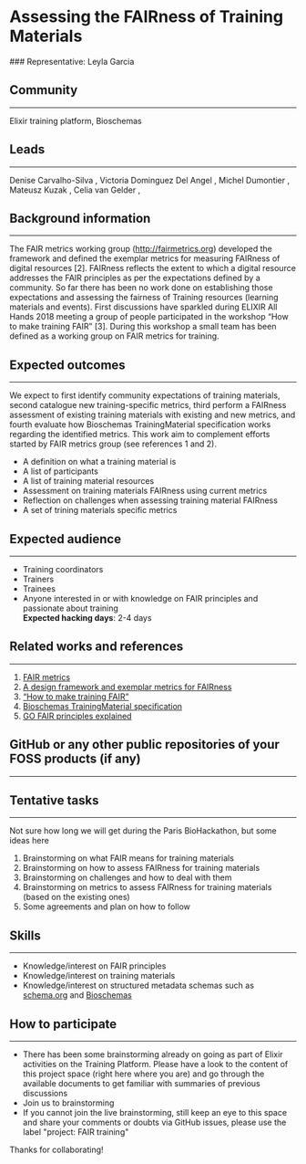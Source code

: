 # Assessing the FAIRness of Training Materials

### Representative: Leyla Garcia

## Community
---

Elixir training platform, Bioschemas

## Leads
---
Denise Carvalho-Silva , 
Victoria Dominguez Del Angel ,
Michel Dumontier , 
Mateusz Kuzak , 
Celia van Gelder , 

## Background information
---
The FAIR metrics working group (http://fairmetrics.org) developed the framework and defined the exemplar metrics for measuring FAIRness of digital resources [2]. FAIRness reflects the extent to which a digital resource addresses the FAIR principles as per the expectations defined by a community. So far there has been no work done on establishing those expectations and assessing the fairness  of Training resources (learning materials and events). First discussions have sparkled during ELIXIR All Hands 2018 meeting a group of people participated in the workshop “How to make training FAIR” [3]. During this workshop a small team has been defined as a working group on FAIR metrics for training.

## Expected outcomes
---

We expect to first identify community expectations of training materials, second catalogue new  training-specific metrics, third perform a FAIRness assessment of existing training materials with existing and new metrics, and fourth evaluate how Bioschemas TrainingMaterial specification works regarding the identified metrics. This work aim to complement efforts started by FAIR metrics group (see references 1 and 2).
* A definition on what a training material is 
* A list of participants
* A list of training material resources
* Assessment on training materials FAIRness using current metrics
* Reflection on challenges when assessing training material FAIRness
* A set of trining materials specific metrics

## Expected audience
---

* Training coordinators
* Trainers
* Trainees
* Anyone interested in or with knowledge on FAIR principles and passionate about training  
**Expected hacking days**: 2-4 days

## Related works and references
---

1. [FAIR metrics](http://fairmetrics.org/) 
2. [A design framework and exemplar metrics for FAIRness](https://www.biorxiv.org/content/early/2017/12/01/225490) 
3. [“How to make training FAIR”](https://docs.google.com/document/d/1wrKUyD_GSq1HakpaOpU8u7KOReBk4S6BpYFDBziaBN0/edit)
4. [Bioschemas TrainingMaterial specification](http://bioschemas.org/specifications/TrainingMaterial/specification/)
5. [GO FAIR principles explained](https://www.go-fair.org/fair-principles/)

## GitHub or any other public repositories of your FOSS products (if any)
---

## Tentative tasks
---
Not sure how long we will get during the Paris BioHackathon, but some ideas here
1. Brainstorming on what FAIR means for training materials
2. Brainstorming on how to assess FAIRness for training materials
3. Brainstorming on challenges and how to deal with them
4. Brainstorming on metrics to assess FAIRness for training materials (based on the existing ones)
5. Some agreements and plan on how to follow


## Skills
---
* Knowledge/interest on FAIR principles
* Knowledge/interest on training materials
* Knowledge/interest on structured metadata schemas such as [schema.org](https://schema.org/) and [Bioschemas](http://bioschemas.org/)

## How to participate
---
* There has been some brainstorming already on going as part of Elixir activities on the Training Platform. Please have a look to the content of this project space (right here where you are) and go through the available documents to get familiar with summaries of previous discussions
* Join us to brainstorming
* If you cannot join the live brainstorming, still keep an eye to this space and share your comments or doubts via GitHub issues, please use the label "project: FAIR training"

Thanks for collaborating!

